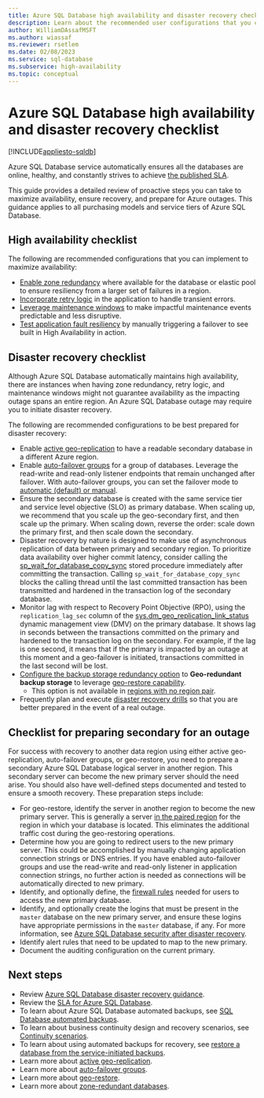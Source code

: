 ```yaml
---
title: Azure SQL Database high availability and disaster recovery checklist
description: Learn about the recommended user configurations that you can implement to maximize availability and ensure recovery for Azure SQL Database.
author: WilliamDAssafMSFT
ms.author: wiassaf
ms.reviewer: rsetlem
ms.date: 02/08/2023
ms.service: sql-database
ms.subservice: high-availability
ms.topic: conceptual
---
```

# Azure SQL Database high availability and disaster recovery checklist
[!INCLUDE[appliesto-sqldb](../includes/appliesto-sqldb.md)]

Azure SQL Database service automatically ensures all the databases are online, healthy, and constantly strives to achieve [the published SLA](https://azure.microsoft.com/support/legal/sla/azure-sql-database/). 

This guide provides a detailed review of proactive steps you can take to maximize availability, ensure recovery, and prepare for Azure outages. This guidance applies to all purchasing models and service tiers of Azure SQL Database.

## High availability checklist

The following are recommended configurations that you can implement to maximize availability:

* [Enable zone redundancy](high-availability-sla.md) where available for the database or elastic pool to ensure resiliency from a larger set of failures in a region.
* [Incorporate retry logic](develop-overview.md#resiliency) in the application to handle transient errors.
* [Leverage maintenance windows](maintenance-window.md) to make impactful maintenance events predictable and less disruptive.
* [Test application fault resiliency](high-availability-sla.md#testing-application-fault-resiliency) by manually triggering a failover to see built in High Availability in action.

## Disaster recovery checklist

Although Azure SQL Database automatically maintains high availability, there are instances when having zone redundancy, retry logic, and maintenance windows might not guarantee availability as the impacting outage spans an entire region. An Azure SQL Database outage may require you to initiate disaster recovery. 

The following are recommended configurations to be best prepared for disaster recovery:

* Enable [active geo-replication](active-geo-replication-overview.md) to have a readable secondary database in a different Azure region. 
* Enable [auto-failover groups](auto-failover-group-sql-db.md) for a group of databases. Leverage the read-write and read-only listener endpoints that remain unchanged after failover. With auto-failover groups, you can set the failover mode to [automatic (default) or manual](auto-failover-group-sql-db.md#terminology-and-capabilities).
* Ensure the secondary database is created with the same service tier and service level objective (SLO) as primary database. When scaling up, we recommend that you scale up the geo-secondary first, and then scale up the primary. When scaling down, reverse the order: scale down the primary first, and then scale down the secondary.
* Disaster recovery by nature is designed to make use of asynchronous replication of data between primary and secondary region. To prioritize data availability over higher commit latency, consider calling the [sp_wait_for_database_copy_sync](/sql/relational-databases/system-stored-procedures/sp-wait-for-database-copy-sync-transact-sql) stored procedure immediately after committing the transaction. Calling `sp_wait_for_database_copy_sync` blocks the calling thread until the last committed transaction has been transmitted and hardened in the transaction log of the secondary database.
* Monitor lag with respect to Recovery Point Objective (RPO), using the `replication_lag_sec` column of the [sys.dm_geo_replication_link_status](/sql/relational-databases/system-dynamic-management-views/sys-dm-geo-replication-link-status-azure-sql-database?preserve-view=true&view=azuresqldb-current) dynamic management view (DMV) on the primary database. It shows lag in seconds between the transactions committed on the primary and hardened to the transaction log on the secondary. For example, if the lag is one second, it means that if the primary is impacted by an outage at this moment and a geo-failover is initiated, transactions committed in the last second will be lost.
* [Configure the backup storage redundancy option](automated-backups-change-settings.md?preserve-view=true&view=azuresqldb-current#configure-backup-storage-redundancy) to **Geo-redundant backup storage** to leverage [geo-restore capability](recovery-using-backups.md#point-in-time-restore). 
    * This option is not available in [regions with no region pair](/azure/reliability/cross-region-replication-azure#regions-with-availability-zones-and-no-region-pair). 
* Frequently plan and execute [disaster recovery drills](disaster-recovery-drills.md) so that you are better prepared in the event of a real outage.

## Checklist for preparing secondary for an outage

For success with recovery to another data region using either active geo-replication, auto-failover groups, or geo-restore, you need to prepare a secondary Azure SQL Database logical server in another region. This secondary server can become the new primary server should the need arise. You should also have well-defined steps documented and tested to ensure a smooth recovery. These preparation steps include:

* For geo-restore, identify the server in another region to become the new primary server. This is generally a server [in the paired region](/azure/availability-zones/cross-region-replication-azure) for the region in which your database is located. This eliminates the additional traffic cost during the geo-restoring operations.
* Determine how you are going to redirect users to the new primary server. This could be accomplished by manually changing application connection strings or DNS entries. If you have enabled auto-failover groups and use the read-write and read-only listener in application connection strings, no further action is needed as connections will be automatically directed to new primary.
* Identify, and optionally define, the [firewall rules](firewall-configure.md) needed for users to access the new primary database.
* Identify, and optionally create the logins that must be present in the `master` database on the new primary server, and ensure these logins have appropriate permissions in the `master` database, if any. For more information, see [Azure SQL Database security after disaster recovery](active-geo-replication-security-configure.md).
* Identify alert rules that need to be updated to map to the new primary.
* Document the auditing configuration on the current primary.

## Next steps

- Review [Azure SQL Database disaster recovery guidance](disaster-recovery-guidance.md).
- Review the [SLA for Azure SQL Database](https://azure.microsoft.com/support/legal/sla/azure-sql-database/).
- To learn about Azure SQL Database automated backups, see [SQL Database automated backups](automated-backups-overview.md).
- To learn about business continuity design and recovery scenarios, see [Continuity scenarios](business-continuity-high-availability-disaster-recover-hadr-overview.md).
- To learn about using automated backups for recovery, see [restore a database from the service-initiated backups](recovery-using-backups.md).
- Learn more about [active geo-replication](active-geo-replication-overview.md).
- Learn more about [auto-failover groups](auto-failover-group-sql-db.md).
- Learn more about [geo-restore](recovery-using-backups.md#point-in-time-restore).
- Learn more about [zone-redundant databases](high-availability-sla.md).
